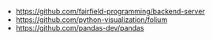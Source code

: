  
- https://github.com/fairfield-programming/backend-server
- https://github.com/python-visualization/folium
- https://github.com/pandas-dev/pandas